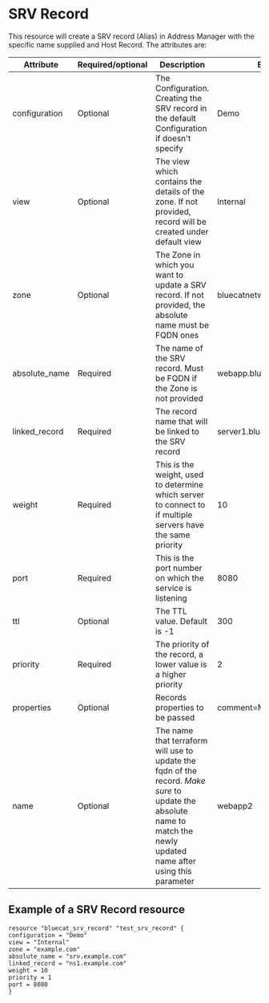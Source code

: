 # SRV Record
This resource will create a SRV record (Alias) in Address Manager with the specific name supplied and Host Record. The attributes are:

| Attribute | Required/optional | Description | Example |
| --- | --- | --- | --- |
| configuration | Optional | The Configuration. Creating the SRV record in the default Configuration if doesn't specify | Demo |
| view | Optional | The view which contains the details of the zone. If not provided, record will be created under default view | Internal |
| zone | Optional | The Zone in which you want to update a SRV record. If not provided, the absolute name must be FQDN ones | bluecatnetworks.com |
| absolute_name | Required | The name of the SRV record. Must be FQDN if the Zone is not provided | webapp.bluecatnetworks.com |
| linked_record | Required | The record name that will be linked to the SRV record | server1.bluecatnetworks.com |
| weight | Required | This is the weight, used to determine which server to connect to if multiple servers have the same priority | 10 |
| port | Required | This is the port number on which the service is listening | 8080 |
| ttl | Optional | The TTL value. Default is -1 | 300 |
| priority | Required | The priority of the record, a lower value is a higher priority | 2 |
| properties | Optional | Records properties to be passed | comment=My comments |
| name | Optional | The name that terraform will use to update the fqdn of the record. *Make sure* to update the absolute name to match the newly updated name after using this parameter | webapp2 |

## Example of a SRV Record resource

    resource "bluecat_srv_record" "test_srv_record" {
    configuration = "Demo"
    view = "Internal"
    zone = "example.com"
    absolute_name = "srv.example.com"
    linked_record = "ns1.example.com"
    weight = 10
    priority = 1
    port = 8080
    }
